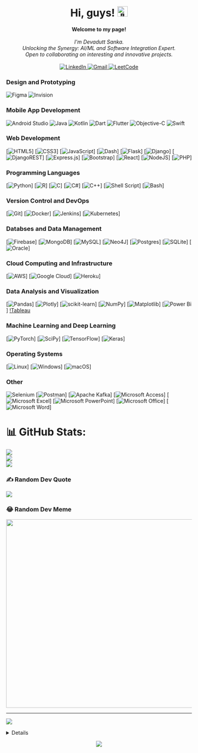 <h1 align="center">Hi, guys! <img src="https://github.com/wervlad/wervlad/assets/24524555/766d336d-b87d-44ba-807c-c51de2bc6b4d" width="28px" alt="👋"></h1>

<p align="center">
    <b>Welcome to my page!</b><br><br>
    <i>
        I'm Devadutt Sanka.<br>
        Unlocking the Synergy: AI/ML and Software Integration Expert.<br>
        Open to collaborating on interesting and innovative projects.<br>
    </i><br>
    <a href="https://www.linkedin.com/in/devaduttsanka">
        <img src="https://img.shields.io/badge/LinkedIn-blue?style=flat-square&logo=linkedin" alt="LinkedIn">
    </a>
    <a href="mailto:sanka.devadutt1@gmail.com">
        <img src="https://img.shields.io/badge/Gmail-D14836?style=for-the-badge&logo=gmail&logoColor=white" alt="Gmail">
    </a>
    <a href="https://leetcode.com/SankaDevadutt">
        <img src="https://img.shields.io/badge/LeetCode-blue?style=flat-square&logo=LeetCode" alt="LeetCode">
    </a>
</p>

### Design and Prototyping
![Figma](https://img.shields.io/badge/figma-%23F24E1E.svg?style=for-the-badge&logo=figma&logoColor=white)
![Invision](https://img.shields.io/badge/invision-FF3366?style=for-the-badge&logo=invision&logoColor=white)

### Mobile App Development
![Android Studio](https://img.shields.io/badge/Android%20Studio-3DDC84.svg?style=for-the-badge&logo=android-studio&logoColor=white)
![Java](https://img.shields.io/badge/java-%23ED8B00.svg?style=for-the-badge&logo=openjdk&logoColor=white)
![Kotlin](https://img.shields.io/badge/kotlin-%237F52FF.svg?style=for-the-badge&logo=kotlin&logoColor=white)
![Dart](https://img.shields.io/badge/dart-%230175C2.svg?style=for-the-badge&logo=dart&logoColor=white)
![Flutter](https://img.shields.io/badge/Flutter-%2302569B.svg?style=for-the-badge&logo=Flutter&logoColor=white)
![Objective-C](https://img.shields.io/badge/OBJECTIVE--C-%233A95E3.svg?style=for-the-badge&logo=apple&logoColor=white)
![Swift](https://img.shields.io/badge/swift-F54A2A?style=for-the-badge&logo=swift&logoColor=white)

### Web Development
[![HTML5](https://img.shields.io/badge/html5-%23E34F26.svg?style=for-the-badge&logo=html5&logoColor=white)]
[![CSS3](https://img.shields.io/badge/css3-%231572B6.svg?style=for-the-badge&logo=css3&logoColor=white)]
[![JavaScript](https://img.shields.io/badge/javascript-%23323330.svg?style=for-the-badge&logo=javascript&logoColor=%23F7DF1E)]
[![Dash](https://img.shields.io/badge/dash-008DE4?style=for-the-badge&logo=dash&logoColor=white)]
[![Flask](https://img.shields.io/badge/flask-%23000.svg?style=for-the-badge&logo=flask&logoColor=white)]
[![Django](https://img.shields.io/badge/django-%23092E20.svg?style=for-the-badge&logo=django&logoColor=white)]
[![DjangoREST](https://img.shields.io/badge/DJANGO-REST-ff1709?style=for-the-badge&logo=django&logoColor=white&color=ff1709&labelColor=gray)]
[![Express.js](https://img.shields.io/badge/express.js-%23404d59.svg?style=for-the-badge&logo=express&logoColor=%2361DAFB)]
[![Bootstrap](https://img.shields.io/badge/bootstrap-%238511FA.svg?style=for-the-badge&logo=bootstrap&logoColor=white)]
[![React](https://img.shields.io/badge/react-%2320232a.svg?style=for-the-badge&logo=react&logoColor=%2361DAFB)]
[![NodeJS](https://img.shields.io/badge/node.js-6DA55F?style=for-the-badge&logo=node.js&logoColor=white)]
[![PHP](https://img.shields.io/badge/PHP-777BB4?style=for-the-badge&logo=php&logoColor=white)]

### Programming Languages
[![Python](https://img.shields.io/badge/python-3670A0?style=for-the-badge&logo=python&logoColor=ffdd54)]
[![R](https://img.shields.io/badge/r-%23276DC3.svg?style=for-the-badge&logo=r&logoColor=white)]
[![C](https://img.shields.io/badge/c-%2300599C.svg?style=for-the-badge&logo=c&logoColor=white)]
[![C#](https://img.shields.io/badge/c%23-%23239120.svg?style=for-the-badge&logo=c-sharp&logoColor=white)]
[![C++](https://img.shields.io/badge/c++-%2300599C.svg?style=for-the-badge&logo=c%2B%2B&logoColor=white)]
[![Shell Script](https://img.shields.io/badge/shell_script-%23121011.svg?style=for-the-badge&logo=gnu-bash&logoColor=white)]
[![Bash](https://img.shields.io/badge/bash-black?style=for-the-badge&logo=gnu-bash&logoColor=white)]

### Version Control and DevOps
[![Git](https://img.shields.io/badge/GIT-E44C30?style=for-the-badge&logo=git&logoColor=white)]
[![Docker](https://img.shields.io/badge/Docker-2CA5E0?style=for-the-badge&logo=docker&logoColor=white)]
[![Jenkins](https://img.shields.io/badge/jenkins-%232C5263.svg?style=for-the-badge&logo=jenkins&logoColor=white)]
[![Kubernetes](https://img.shields.io/badge/kubernetes-%23326ce5.svg?style=for-the-badge&logo=kubernetes&logoColor=white)]

### Databses and Data Management
[![Firebase](https://img.shields.io/badge/firebase-%23039BE5.svg?style=for-the-badge&logo=firebase)]
[![MongoDB](https://img.shields.io/badge/MongoDB-%234ea94b.svg?style=for-the-badge&logo=mongodb&logoColor=white)]
[![MySQL](https://img.shields.io/badge/mysql-%2300f.svg?style=for-the-badge&logo=mysql&logoColor=white)]
[![Neo4J](https://img.shields.io/badge/Neo4j-008CC1?style=for-the-badge&logo=neo4j&logoColor=white)]
[![Postgres](https://img.shields.io/badge/postgres-%23316192.svg?style=for-the-badge&logo=postgresql&logoColor=white)]
[![SQLite](https://img.shields.io/badge/sqlite-%2307405e.svg?style=for-the-badge&logo=sqlite&logoColor=white)]
[![Oracle](https://img.shields.io/badge/Oracle-F80000?style=for-the-badge&logo=oracle&logoColor=white)]

### Cloud Computing and Infrastructure
[![AWS](https://img.shields.io/badge/AWS-%23FF9900.svg?style=for-the-badge&logo=amazon-aws&logoColor=white)]
[![Google Cloud](https://img.shields.io/badge/GoogleCloud-%234285F4.svg?style=for-the-badge&logo=google-cloud&logoColor=white)]
[![Heroku](https://img.shields.io/badge/heroku-%23430098.svg?style=for-the-badge&logo=heroku&logoColor=white)]

### Data Analysis and Visualization
[![Pandas](https://img.shields.io/badge/pandas-%23150458.svg?style=for-the-badge&logo=pandas&logoColor=white)]
[![Plotly](https://img.shields.io/badge/Plotly-%233F4F75.svg?style=for-the-badge&logo=plotly&logoColor=white)]
[![scikit-learn](https://img.shields.io/badge/scikit--learn-%23F7931E.svg?style=for-the-badge&logo=scikit-learn&logoColor=white)]
[![NumPy](https://img.shields.io/badge/numpy-%23013243.svg?style=for-the-badge&logo=numpy&logoColor=white)]
[![Matplotlib](https://img.shields.io/badge/Matplotlib-%23ffffff.svg?style=for-the-badge&logo=Matplotlib&logoColor=black)]
[![Power Bi](https://img.shields.io/badge/power_bi-F2C811?style=for-the-badge&logo=powerbi&logoColor=black)]
[!Tableau](https://img.shields.io/badge/Tableau-E97627?style=for-the-badge&logo=Tableau&logoColor=white)

### Machine Learning and Deep Learning
[![PyTorch](https://img.shields.io/badge/PyTorch-%23EE4C2C.svg?style=for-the-badge&logo=PyTorch&logoColor=white)]
[![SciPy](https://img.shields.io/badge/SciPy-%230C55A5.svg?style=for-the-badge&logo=scipy&logoColor=%white)]
[![TensorFlow](https://img.shields.io/badge/TensorFlow-%23FF6F00.svg?style=for-the-badge&logo=TensorFlow&logoColor=white)]
[![Keras](https://img.shields.io/badge/Keras-%23D00000.svg?style=for-the-badge&logo=Keras&logoColor=white)]

### Operating Systems
[![Linux](https://img.shields.io/badge/Linux-FCC624?style=for-the-badge&logo=linux&logoColor=black)]
[![Windows](https://img.shields.io/badge/Windows-0078D6?style=for-the-badge&logo=windows&logoColor=white)]
[![macOS](https://img.shields.io/badge/mac%20os-000000?style=for-the-badge&logo=macos&logoColor=F0F0F0)]

### Other
![Selenium](https://img.shields.io/badge/-selenium-%43B02A?style=for-the-badge&logo=selenium&logoColor=white)
[![Postman](https://img.shields.io/badge/Postman-FF6C37?style=for-the-badge&logo=postman&logoColor=white)]
[![Apache Kafka](https://img.shields.io/badge/Apache%20Kafka-000?style=for-the-badge&logo=apachekafka)]
[![Microsoft Access](https://img.shields.io/badge/Microsoft_Access-A4373A?style=for-the-badge&logo=microsoft-access&logoColor=white)]
[![Microsoft Excel](https://img.shields.io/badge/Microsoft_Excel-217346?style=for-the-badge&logo=microsoft-excel&logoColor=white)]
[![Microsoft PowerPoint](https://img.shields.io/badge/Microsoft_PowerPoint-B7472A?style=for-the-badge&logo=microsoft-powerpoint&logoColor=white)]
[![Microsoft Office](https://img.shields.io/badge/Microsoft_Office-D83B01?style=for-the-badge&logo=microsoft-office&logoColor=white)]
[![Microsoft Word](https://img.shields.io/badge/Microsoft_Word-2B579A?style=for-the-badge&logo=microsoft-word&logoColor=white)]

# 📊 GitHub Stats:
![](https://github-readme-stats.vercel.app/api?username=sankadevadutt&theme=radical&hide_border=false&include_all_commits=true&count_private=true)<br/>
![](https://github-readme-streak-stats.herokuapp.com/?user=sankadevadutt&theme=radical&hide_border=false)<br/>
![](https://github-readme-stats.vercel.app/api/top-langs/?username=sankadevadutt&theme=radical&hide_border=false&include_all_commits=true&count_private=true&layout=compact)

### ✍️ Random Dev Quote
![](https://quotes-github-readme.vercel.app/api?type=horizontal&theme=radical)

### 😂 Random Dev Meme
<img src="https://rm.up.railway.app/" width="512px"/>

---
[![](https://visitcount.itsvg.in/api?id=sankadevadutt&icon=2&color=0)](https://visitcount.itsvg.in)

<details>
<p align="center">
  <a href="https://github.com/wervlad">
    <img src="http://github-profile-summary-cards.vercel.app/api/cards/profile-details?username=wervlad&theme=transparent" />
  </a>
  <a href="https://github.com/wervlad">
    <img src="https://github-readme-streak-stats.herokuapp.com/?user=wervlad&hide_border=true&card_width=338&theme=transparent" />
  </a>
  <a href="https://github.com/wervlad">
    <img src="http://github-profile-summary-cards.vercel.app/api/cards/stats?username=wervlad&theme=transparent" />
  </a>
  <a href="https://github.com/wervlad">
    <img src="https://github-readme-stats.vercel.app/api/top-langs/?username=wervlad&langs_count=10&exclude_repo=&hide=jupyter%20notebook,vim%20script,cmake,makefile,batchfile,emacs%20lisp,css,html&layout=default&card_width=699&hide_border=true&theme=transparent" />
  </a>
</p>
</details>

<p align="center">
  <a href="https://github.com/wervlad">
    <img src="https://komarev.com/ghpvc/?username=wervlad&color=blue&style=flat)" />
  </a>
</p>
<!--
